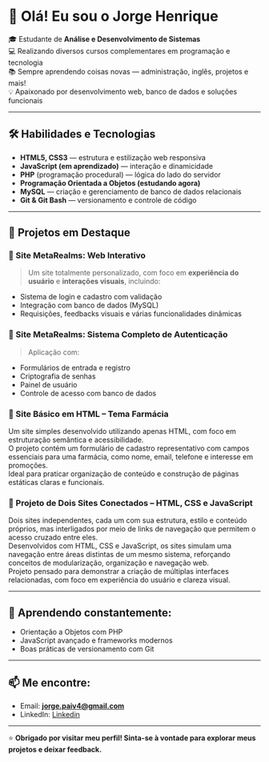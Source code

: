 # 👋 Olá! Eu sou o Jorge Henrique

🎓 Estudante de **Análise e Desenvolvimento de Sistemas**  
💻 Realizando diversos cursos complementares em programação e tecnologia  
📚 Sempre aprendendo coisas novas — administração, inglês, projetos e mais!  
💡 Apaixonado por desenvolvimento web, banco de dados e soluções funcionais  

---

## 🛠️ Habilidades e Tecnologias

- **HTML5, CSS3** — estrutura e estilização web responsiva
- **JavaScript (em aprendizado)** — interação e dinamicidade
- **PHP** (programação procedural) — lógica do lado do servidor
- **Programação Orientada a Objetos (estudando agora)**
- **MySQL** — criação e gerenciamento de banco de dados relacionais
- **Git & Git Bash** — versionamento e controle de código

---

## 🚀 Projetos em Destaque

### 🔷 Site MetaRealms: Web Interativo  
> Um site totalmente personalizado, com foco em **experiência do usuário** e **interações visuais**, incluindo:  
- Sistema de login e cadastro com validação  
- Integração com banco de dados (MySQL)  
- Requisições, feedbacks visuais e várias funcionalidades dinâmicas  

### 🔷 Site MetaRealms: Sistema Completo de Autenticação  
> Aplicação com:  
- Formulários de entrada e registro  
- Criptografia de senhas  
- Painel de usuário  
- Controle de acesso com banco de dados  

### 🔷 Site Básico em HTML – Tema Farmácia  
Um site simples desenvolvido utilizando apenas HTML, com foco em estruturação semântica e acessibilidade.  
O projeto contém um formulário de cadastro representativo com campos essenciais para uma farmácia, como nome, email, telefone e interesse em promoções.  
Ideal para praticar organização de conteúdo e construção de páginas estáticas claras e funcionais.  

### 🔷 Projeto de Dois Sites Conectados – HTML, CSS e JavaScript  
Dois sites independentes, cada um com sua estrutura, estilo e conteúdo próprios, mas interligados por meio de links de navegação que permitem o acesso cruzado entre eles.  
Desenvolvidos com HTML, CSS e JavaScript, os sites simulam uma navegação entre áreas distintas de um mesmo sistema, reforçando conceitos de modularização, organização e navegação web.  
Projeto pensado para demonstrar a criação de múltiplas interfaces relacionadas, com foco em experiência do usuário e clareza visual.  

---

## 🧠 Aprendendo constantemente:
- Orientação a Objetos com PHP
- JavaScript avançado e frameworks modernos
- Boas práticas de versionamento com Git

---

## 📫 Me encontre:
- Email: **jorge.paiv4@gmail.com**
- LinkedIn: [Linkedin](https://www.linkedin.com/in/jorge-henrique-16b567263/)
---

⭐ **Obrigado por visitar meu perfil! Sinta-se à vontade para explorar meus projetos e deixar feedback.**

